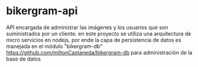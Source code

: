 # bikergram-api
API encargada de administrar las imágenes y los usuarios que son suministrados por un cliente.
en este proyecto se utiliza una arquitectura de micro servicios en nodejs, por ende la capa de persistencia de datos es manejada en
el módulo "bikergram-db" https://github.com/miltonCastaneda/bikergram-db para administración de la base de datos 
